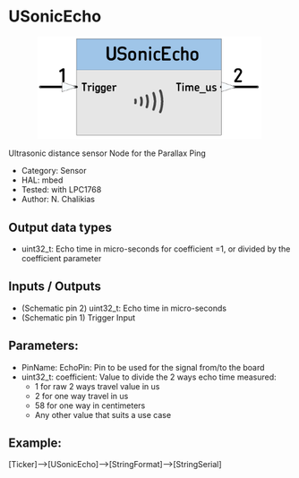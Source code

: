 # USonicEcho

<p align="center">
<img
src="img/01.PNG"
width = 400
/>
</p>

Ultrasonic distance sensor Node for the Parallax Ping
 
 *  Category: Sensor
 *  HAL: mbed
 *  Tested: with LPC1768
 *  Author: N. Chalikias

## Output data types
 *  uint32_t: Echo time in micro-seconds for coefficient =1, or divided by the coefficient parameter 

## Inputs / Outputs

 *  (Schematic pin 2) uint32_t: Echo time in micro-seconds
 *  (Schematic pin 1) Trigger Input

## Parameters:
  *  PinName: EchoPin: Pin to be used for the signal from/to the board
  *  uint32_t: coefficient: Value to divide the 2 ways echo time measured:
     * 1 for raw 2 ways travel value in us
     * 2 for one way travel in us
     * 58 for one way in centimeters
     * Any other value that suits a use case


## Example:
[Ticker]-->[USonicEcho]-->[StringFormat]-->[StringSerial]

